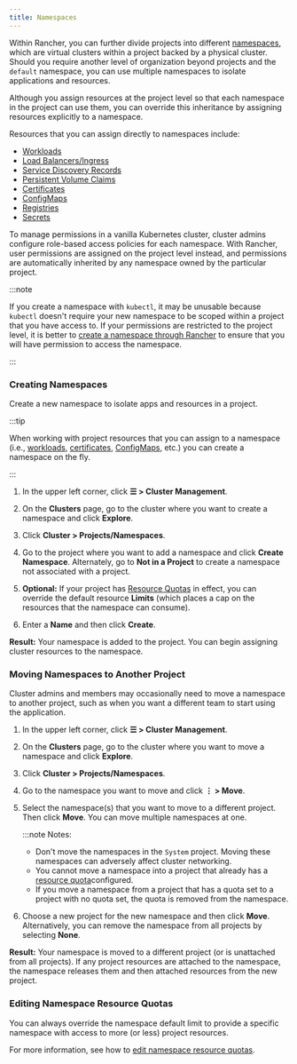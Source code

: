 ```yaml
---
title: Namespaces
---
```


<head>
  <link rel="canonical" href="https://ranchermanager.docs.rancher.com/how-to-guides/new-user-guides/manage-namespaces"/>
</head>

Within Rancher, you can further divide projects into different [namespaces](https://kubernetes.io/docs/concepts/overview/working-with-objects/namespaces/), which are virtual clusters within a project backed by a physical cluster. Should you require another level of organization beyond projects and the `default` namespace, you can use multiple namespaces to isolate applications and resources.

Although you assign resources at the project level so that each namespace in the project can use them, you can override this inheritance by assigning resources explicitly to a namespace.

Resources that you can assign directly to namespaces include:

- [Workloads](kubernetes-resources-setup/workloads-and-pods/workloads-and-pods.md)
- [Load Balancers/Ingress](kubernetes-resources-setup/load-balancer-and-ingress-controller/load-balancer-and-ingress-controller.md)
- [Service Discovery Records](kubernetes-resources-setup/create-services.md)
- [Persistent Volume Claims](manage-clusters/create-kubernetes-persistent-storage/create-kubernetes-persistent-storage.md)
- [Certificates](kubernetes-resources-setup/encrypt-http-communication.md)
- [ConfigMaps](kubernetes-resources-setup/configmaps.md)
- [Registries](kubernetes-resources-setup/kubernetes-and-docker-registries.md)
- [Secrets](kubernetes-resources-setup/secrets.md)

To manage permissions in a vanilla Kubernetes cluster, cluster admins configure role-based access policies for each namespace. With Rancher, user permissions are assigned on the project level instead, and permissions are automatically inherited by any namespace owned by the particular project.

:::note

If you create a namespace with `kubectl`, it may be unusable because `kubectl` doesn't require your new namespace to be scoped within a project that you have access to. If your permissions are restricted to the project level, it is better to [create a namespace through Rancher](manage-namespaces.md) to ensure that you will have permission to access the namespace.

:::

### Creating Namespaces

Create a new namespace to isolate apps and resources in a project.

:::tip

When working with project resources that you can assign to a namespace (i.e., [workloads](kubernetes-resources-setup/workloads-and-pods/deploy-workloads.md), [certificates](kubernetes-resources-setup/encrypt-http-communication.md), [ConfigMaps](kubernetes-resources-setup/configmaps.md), etc.) you can create a namespace on the fly.

:::

1. In the upper left corner, click **☰ > Cluster Management**.
1. On the **Clusters** page, go to the cluster where you want to create a namespace and click **Explore**.
1. Click **Cluster > Projects/Namespaces**.
1. Go to the project where you want to add a namespace and click **Create Namespace**. Alternately, go to **Not in a Project** to create a namespace not associated with a project.

1. **Optional:** If your project has [Resource Quotas](../advanced-user-guides/manage-projects/manage-project-resource-quotas/manage-project-resource-quotas.md) in effect, you can override the default resource **Limits** (which places a cap on the resources that the namespace can consume).

1. Enter a **Name** and then click **Create**.

**Result:** Your namespace is added to the project. You can begin assigning cluster resources to the namespace.

### Moving Namespaces to Another Project

Cluster admins and members may occasionally need to move a namespace to another project, such as when you want a different team to start using the application.

1. In the upper left corner, click **☰ > Cluster Management**.
1. On the **Clusters** page, go to the cluster where you want to move a namespace and click **Explore**.
1. Click **Cluster > Projects/Namespaces**.
1. Go to the namespace you want to move and click **⋮ > Move**.

1. Select the namespace(s) that you want to move to a different project. Then click **Move**. You can move multiple namespaces at one.

    :::note Notes:

    - Don't move the namespaces in the `System` project. Moving these namespaces can adversely affect cluster networking.
    - You cannot move a namespace into a project that already has a [resource quota](../advanced-user-guides/manage-projects/manage-project-resource-quotas/manage-project-resource-quotas.md)configured.
    - If you move a namespace from a project that has a quota set to a project with no quota set, the quota is removed from the namespace.

1. Choose a new project for the new namespace and then click **Move**. Alternatively, you can remove the namespace from all projects by selecting **None**.

**Result:** Your namespace is moved to a different project (or is unattached from all projects). If any project resources are attached to the namespace, the namespace releases them and then attached resources from the new project.

### Editing Namespace Resource Quotas

You can always override the namespace default limit to provide a specific namespace with access to more (or less) project resources.

For more information, see how to [edit namespace resource quotas](../advanced-user-guides/manage-projects/manage-project-resource-quotas/override-default-limit-in-namespaces.md).